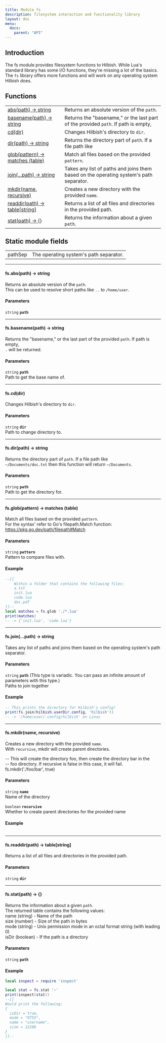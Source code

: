 ```yaml
---
title: Module fs
description: filesystem interaction and functionality library
layout: doc
menu:
  docs:
    parent: "API"
---
```


## Introduction

The fs module provides filesystem functions to Hilbish. While Lua's standard
library has some I/O functions, they're missing a lot of the basics. The `fs`
library offers more functions and will work on any operating system Hilbish does.

## Functions
|||
|----|----|
|<a href="#abs">abs(path) -> string</a>|Returns an absolute version of the `path`.|
|<a href="#basename">basename(path) -> string</a>|Returns the "basename," or the last part of the provided `path`. If path is empty,|
|<a href="#cd">cd(dir)</a>|Changes Hilbish's directory to `dir`.|
|<a href="#dir">dir(path) -> string</a>|Returns the directory part of `path`. If a file path like|
|<a href="#glob">glob(pattern) -> matches (table)</a>|Match all files based on the provided `pattern`.|
|<a href="#join">join(...path) -> string</a>|Takes any list of paths and joins them based on the operating system's path separator.|
|<a href="#mkdir">mkdir(name, recursive)</a>|Creates a new directory with the provided `name`.|
|<a href="#readdir">readdir(path) -> table[string]</a>|Returns a list of all files and directories in the provided path.|
|<a href="#stat">stat(path) -> {}</a>|Returns the information about a given `path`.|

## Static module fields
|||
|----|----|
|pathSep|The operating system's path separator.|

<hr><div id='abs'>
<h4 class='heading'>
fs.abs(path) -> string
<a href="#abs" class='heading-link'>
	<i class="fas fa-paperclip"></i>
</a>
</h4>

Returns an absolute version of the `path`.  
This can be used to resolve short paths like `..` to `/home/user`.  
#### Parameters
`string` **`path`**  


</div>

<hr><div id='basename'>
<h4 class='heading'>
fs.basename(path) -> string
<a href="#basename" class='heading-link'>
	<i class="fas fa-paperclip"></i>
</a>
</h4>

Returns the "basename," or the last part of the provided `path`. If path is empty,  
`.` will be returned.  
#### Parameters
`string` **`path`**  
Path to get the base name of.

</div>

<hr><div id='cd'>
<h4 class='heading'>
fs.cd(dir)
<a href="#cd" class='heading-link'>
	<i class="fas fa-paperclip"></i>
</a>
</h4>

Changes Hilbish's directory to `dir`.  
#### Parameters
`string` **`dir`**  
Path to change directory to.

</div>

<hr><div id='dir'>
<h4 class='heading'>
fs.dir(path) -> string
<a href="#dir" class='heading-link'>
	<i class="fas fa-paperclip"></i>
</a>
</h4>

Returns the directory part of `path`. If a file path like  
`~/Documents/doc.txt` then this function will return `~/Documents`.  
#### Parameters
`string` **`path`**  
Path to get the directory for.

</div>

<hr><div id='glob'>
<h4 class='heading'>
fs.glob(pattern) -> matches (table)
<a href="#glob" class='heading-link'>
	<i class="fas fa-paperclip"></i>
</a>
</h4>

Match all files based on the provided `pattern`.  
For the syntax' refer to Go's filepath.Match function: https://pkg.go.dev/path/filepath#Match  
  
  
#### Parameters
`string` **`pattern`**  
Pattern to compare files with.

#### Example
```lua
--[[
	Within a folder that contains the following files:
	a.txt
	init.lua
	code.lua
	doc.pdf
]]--
local matches = fs.glob './*.lua'
print(matches)
-- -> {'init.lua', 'code.lua'}
```
</div>

<hr><div id='join'>
<h4 class='heading'>
fs.join(...path) -> string
<a href="#join" class='heading-link'>
	<i class="fas fa-paperclip"></i>
</a>
</h4>

Takes any list of paths and joins them based on the operating system's path separator.  
  
  
#### Parameters
`string` **`path`** (This type is variadic. You can pass an infinite amount of parameters with this type.)  
Paths to join together

#### Example
```lua
-- This prints the directory for Hilbish's config!
print(fs.join(hilbish.userDir.config, 'hilbish'))
-- -> '/home/user/.config/hilbish' on Linux
```
</div>

<hr><div id='mkdir'>
<h4 class='heading'>
fs.mkdir(name, recursive)
<a href="#mkdir" class='heading-link'>
	<i class="fas fa-paperclip"></i>
</a>
</h4>

Creates a new directory with the provided `name`.  
With `recursive`, mkdir will create parent directories.  
  
-- This will create the directory foo, then create the directory bar in the  
-- foo directory. If recursive is false in this case, it will fail.  
fs.mkdir('./foo/bar', true)  
#### Parameters
`string` **`name`**  
Name of the directory

`boolean` **`recursive`**  
Whether to create parent directories for the provided name

#### Example
```lua

```
</div>

<hr><div id='readdir'>
<h4 class='heading'>
fs.readdir(path) -> table[string]
<a href="#readdir" class='heading-link'>
	<i class="fas fa-paperclip"></i>
</a>
</h4>

Returns a list of all files and directories in the provided path.  
#### Parameters
`string` **`dir`**  


</div>

<hr><div id='stat'>
<h4 class='heading'>
fs.stat(path) -> {}
<a href="#stat" class='heading-link'>
	<i class="fas fa-paperclip"></i>
</a>
</h4>

Returns the information about a given `path`.  
The returned table contains the following values:  
name (string) - Name of the path  
size (number) - Size of the path in bytes  
mode (string) - Unix permission mode in an octal format string (with leading 0)  
isDir (boolean) - If the path is a directory  
  
  
#### Parameters
`string` **`path`**  


#### Example
```lua
local inspect = require 'inspect'

local stat = fs.stat '~'
print(inspect(stat))
--[[
Would print the following:
{
  isDir = true,
  mode = "0755",
  name = "username",
  size = 12288
}
]]--
```
</div>


